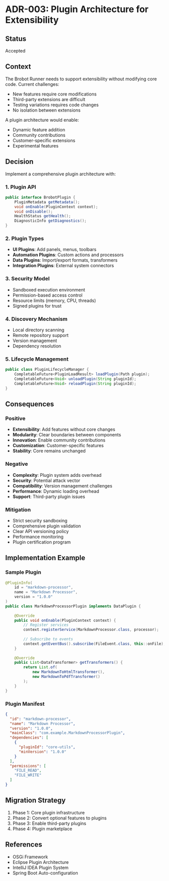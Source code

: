 # ADR-003: Plugin Architecture for Extensibility

## Status
Accepted

## Context
The Brobot Runner needs to support extensibility without modifying core code. Current challenges:
- New features require core modifications
- Third-party extensions are difficult
- Testing variations requires code changes
- No isolation between extensions

A plugin architecture would enable:
- Dynamic feature addition
- Community contributions
- Customer-specific extensions
- Experimental features

## Decision
Implement a comprehensive plugin architecture with:

### 1. Plugin API
```java
public interface BrobotPlugin {
    PluginMetadata getMetadata();
    void onEnable(PluginContext context);
    void onDisable();
    HealthStatus getHealth();
    DiagnosticInfo getDiagnostics();
}
```

### 2. Plugin Types
- **UI Plugins**: Add panels, menus, toolbars
- **Automation Plugins**: Custom actions and processors
- **Data Plugins**: Import/export formats, transformers
- **Integration Plugins**: External system connectors

### 3. Security Model
- Sandboxed execution environment
- Permission-based access control
- Resource limits (memory, CPU, threads)
- Signed plugins for trust

### 4. Discovery Mechanism
- Local directory scanning
- Remote repository support
- Version management
- Dependency resolution

### 5. Lifecycle Management
```java
public class PluginLifecycleManager {
    CompletableFuture<PluginLoadResult> loadPlugin(Path plugin);
    CompletableFuture<Void> unloadPlugin(String pluginId);
    CompletableFuture<Void> reloadPlugin(String pluginId);
}
```

## Consequences

### Positive
- **Extensibility**: Add features without core changes
- **Modularity**: Clear boundaries between components
- **Innovation**: Enable community contributions
- **Customization**: Customer-specific features
- **Stability**: Core remains unchanged

### Negative
- **Complexity**: Plugin system adds overhead
- **Security**: Potential attack vector
- **Compatibility**: Version management challenges
- **Performance**: Dynamic loading overhead
- **Support**: Third-party plugin issues

### Mitigation
- Strict security sandboxing
- Comprehensive plugin validation
- Clear API versioning policy
- Performance monitoring
- Plugin certification program

## Implementation Example

### Sample Plugin
```java
@PluginInfo(
    id = "markdown-processor",
    name = "Markdown Processor",
    version = "1.0.0"
)
public class MarkdownProcessorPlugin implements DataPlugin {
    
    @Override
    public void onEnable(PluginContext context) {
        // Register services
        context.registerService(MarkdownProcessor.class, processor);
        
        // Subscribe to events
        context.getEventBus().subscribe(FileEvent.class, this::onFile);
    }
    
    @Override
    public List<DataTransformer> getTransformers() {
        return List.of(
            new MarkdownToHtmlTransformer(),
            new MarkdownToPdfTransformer()
        );
    }
}
```

### Plugin Manifest
```json
{
  "id": "markdown-processor",
  "name": "Markdown Processor",
  "version": "1.0.0",
  "mainClass": "com.example.MarkdownProcessorPlugin",
  "dependencies": [
    {
      "pluginId": "core-utils",
      "minVersion": "1.0.0"
    }
  ],
  "permissions": [
    "FILE_READ",
    "FILE_WRITE"
  ]
}
```

## Migration Strategy
1. Phase 1: Core plugin infrastructure
2. Phase 2: Convert optional features to plugins
3. Phase 3: Enable third-party plugins
4. Phase 4: Plugin marketplace

## References
- OSGi Framework
- Eclipse Plugin Architecture
- IntelliJ IDEA Plugin System
- Spring Boot Auto-configuration